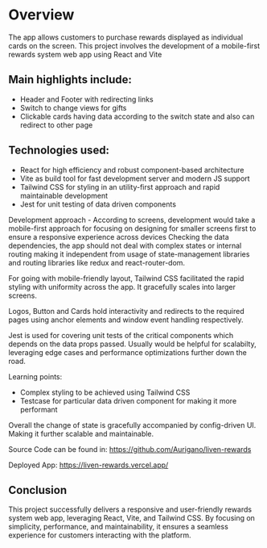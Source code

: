 # Overview

The app allows customers to purchase rewards displayed as individual cards on the screen. This project involves the development of a mobile-first rewards system web app using React and Vite

## Main highlights include:

- Header and Footer with redirecting links
- Switch to change views for gifts
- Clickable cards having data according to the switch state and also can redirect to other page

## Technologies used:

- React for high efficiency and robust component-based architecture
- Vite as build tool for fast development server and modern JS support
- Tailwind CSS for styling in an utility-first approach and rapid maintainable development
- Jest for unit testing of data driven components

Development approach -
According to screens, development would take a mobile-first approach for focusing on designing for smaller screens first to ensure a responsive experience across devices
Checking the data dependencies, the app should not deal with complex states or internal routing making it independent from usage of state-management libraries and routing libraries like redux and react-router-dom.

For going with mobile-friendly layout, Tailwind CSS facilitated the rapid styling with uniformity across the app. It gracefully scales into larger screens.

Logos, Button and Cards hold interactivity and redirects to the required pages using anchor elements and window event handling respectively.

Jest is used for covering unit tests of the critical components which depends on the data props passed. Usually would be helpful for scalabilty, leveraging edge cases and performance optimizations further down the road.

Learning points:

- Complex styling to be achieved using Tailwind CSS
- Testcase for particular data driven component for making it more performant

Overall the change of state is gracefully accompanied by config-driven UI. Making it further scalable and maintainable.

Source Code can be found in: https://github.com/Aurigano/liven-rewards

Deployed App: https://liven-rewards.vercel.app/

## Conclusion

This project successfully delivers a responsive and user-friendly rewards system web app, leveraging React, Vite, and Tailwind CSS. By focusing on simplicity, performance, and maintainability, it ensures a seamless experience for customers interacting with the platform.
